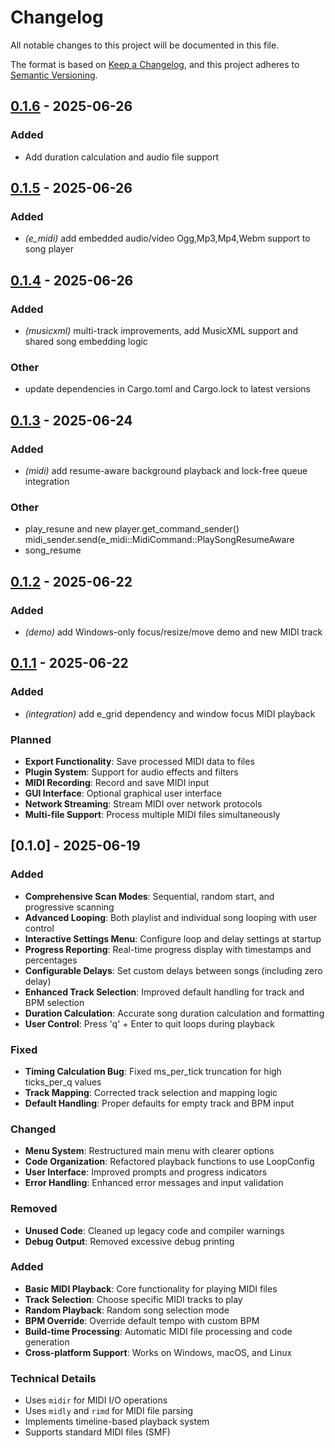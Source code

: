 # Changelog

All notable changes to this project will be documented in this file.

The format is based on [Keep a Changelog](https://keepachangelog.com/en/1.0.0/),
and this project adheres to [Semantic Versioning](https://semver.org/spec/v2.0.0.html).

## [0.1.6](https://github.com/davehorner/e_midi/compare/e_midi-v0.1.5...e_midi-v0.1.6) - 2025-06-26

### Added

- Add duration calculation and audio file support

## [0.1.5](https://github.com/davehorner/e_midi/compare/e_midi-v0.1.4...e_midi-v0.1.5) - 2025-06-26

### Added

- *(e_midi)* add embedded audio/video Ogg,Mp3,Mp4,Webm  support to song player

## [0.1.4](https://github.com/davehorner/e_midi/compare/v0.1.3...v0.1.4) - 2025-06-26

### Added

- *(musicxml)* multi-track improvements, add MusicXML support and shared song embedding logic

### Other

- update dependencies in Cargo.toml and Cargo.lock to latest versions

## [0.1.3](https://github.com/davehorner/e_midi/compare/v0.1.2...v0.1.3) - 2025-06-24

### Added

- *(midi)* add resume-aware background playback and lock-free queue integration

### Other

- play_resune and new player.get_command_sender() midi_sender.send(e_midi::MidiCommand::PlaySongResumeAware
- song_resume

## [0.1.2](https://github.com/davehorner/e_midi/compare/v0.1.1...v0.1.2) - 2025-06-22

### Added

- *(demo)* add Windows-only focus/resize/move demo and new MIDI track

## [0.1.1](https://github.com/davehorner/e_midi/compare/v0.1.0...v0.1.1) - 2025-06-22

### Added

- *(integration)* add e_grid dependency and window focus MIDI playback

### Planned
- **Export Functionality**: Save processed MIDI data to files
- **Plugin System**: Support for audio effects and filters
- **MIDI Recording**: Record and save MIDI input
- **GUI Interface**: Optional graphical user interface
- **Network Streaming**: Stream MIDI over network protocols
- **Multi-file Support**: Process multiple MIDI files simultaneously

## [0.1.0] - 2025-06-19

### Added
- **Comprehensive Scan Modes**: Sequential, random start, and progressive scanning
- **Advanced Looping**: Both playlist and individual song looping with user control
- **Interactive Settings Menu**: Configure loop and delay settings at startup
- **Progress Reporting**: Real-time progress display with timestamps and percentages
- **Configurable Delays**: Set custom delays between songs (including zero delay)
- **Enhanced Track Selection**: Improved default handling for track and BPM selection
- **Duration Calculation**: Accurate song duration calculation and formatting
- **User Control**: Press 'q' + Enter to quit loops during playback

### Fixed
- **Timing Calculation Bug**: Fixed ms_per_tick truncation for high ticks_per_q values
- **Track Mapping**: Corrected track selection and mapping logic
- **Default Handling**: Proper defaults for empty track and BPM input

### Changed
- **Menu System**: Restructured main menu with clearer options
- **Code Organization**: Refactored playback functions to use LoopConfig
- **User Interface**: Improved prompts and progress indicators
- **Error Handling**: Enhanced error messages and input validation

### Removed
- **Unused Code**: Cleaned up legacy code and compiler warnings
- **Debug Output**: Removed excessive debug printing

### Added
- **Basic MIDI Playback**: Core functionality for playing MIDI files
- **Track Selection**: Choose specific MIDI tracks to play
- **Random Playback**: Random song selection mode
- **BPM Override**: Override default tempo with custom BPM
- **Build-time Processing**: Automatic MIDI file processing and code generation
- **Cross-platform Support**: Works on Windows, macOS, and Linux

### Technical Details
- Uses `midir` for MIDI I/O operations
- Uses `midly` and `rimd` for MIDI file parsing
- Implements timeline-based playback system
- Supports standard MIDI files (SMF)

